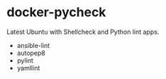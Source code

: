 # docker-pycheck

Latest Ubuntu with Shellcheck and Python lint apps.

* ansible-lint
* autopep8
* pylint
* yamllint
